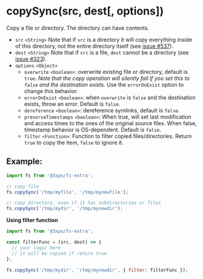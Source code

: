 # copySync(src, dest[, options])

Copy a file or directory. The directory can have contents.

- `src` `<String>` Note that if `src` is a directory it will copy everything inside of this directory, not the entire directory itself (see [issue #537](https://github.com/jprichardson/node-fs-extra/issues/537)).
- `dest` `<String>` Note that if `src` is a file, `dest` cannot be a directory (see [issue #323](https://github.com/jprichardson/node-fs-extra/issues/323)).
- `options` `<Object>`
  - `overwrite` `<boolean>`: overwrite existing file or directory, default is `true`. _Note that the copy operation will silently fail if you set this to `false` and the destination exists._ Use the `errorOnExist` option to change this behavior.
  - `errorOnExist` `<boolean>`: when `overwrite` is `false` and the destination exists, throw an error. Default is `false`.
  - `dereference` `<boolean>`: dereference symlinks, default is `false`.
  - `preserveTimestamps` `<boolean>`: When true, will set last modification and access times to the ones of the original source files. When false, timestamp behavior is OS-dependent. Default is `false`.
  - `filter` `<Function>`: Function to filter copied files/directories. Return `true` to copy the item, `false` to ignore it.

## Example:

```js
import fs from '@3xpo/fs-extra';

// copy file
fs.copySync('/tmp/myfile', '/tmp/mynewfile');

// copy directory, even if it has subdirectories or files
fs.copySync('/tmp/mydir', '/tmp/mynewdir');
```

**Using filter function**

```js
import fs from '@3xpo/fs-extra';

const filterFunc = (src, dest) => {
  // your logic here
  // it will be copied if return true
};

fs.copySync('/tmp/mydir', '/tmp/mynewdir', { filter: filterFunc });
```

